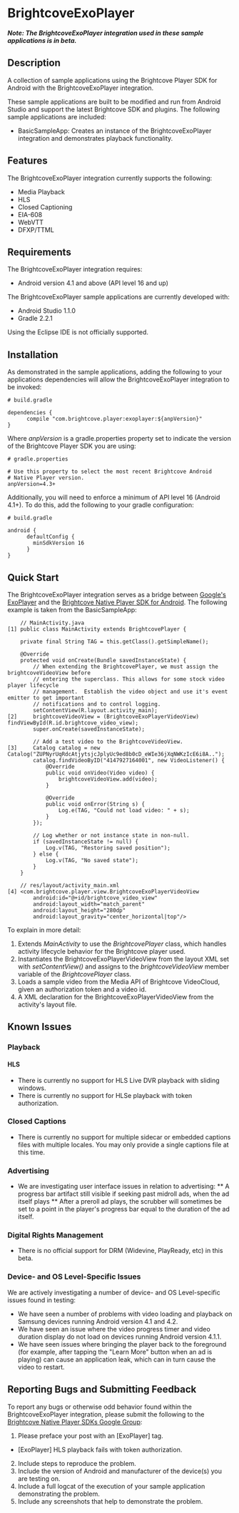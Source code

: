 BrightcoveExoPlayer
======================

**_Note: The BrightcoveExoPlayer integration used in these sample applications is in beta._**

## Description

A collection of sample applications using the Brightcove Player SDK for Android with the BrightcoveExoPlayer integration.

These sample applications are built to be modified and run from Android Studio and support the latest Brightcove SDK and plugins.
The following sample applications are included:

* BasicSampleApp: Creates an instance of the BrightcoveExoPlayer integration and demonstrates playback functionality.

## Features

The BrightcoveExoPlayer integration currently supports the following:
* Media Playback
 * HLS
* Closed Captioning
 * EIA-608
 * WebVTT
 * DFXP/TTML

## Requirements

The BrightcoveExoPlayer integration requires:
* Android version 4.1 and above (API level 16 and up)

The BrightcoveExoPlayer sample applications are currently developed with:
* Android Studio 1.1.0
* Gradle 2.2.1

Using the Eclipse IDE is not officially supported.

## Installation

As demonstrated in the sample applications, adding the following to your applications dependencies will allow the BrightcoveExoPlayer integration to be invoked:

    # build.gradle

    dependencies {
          compile "com.brightcove.player:exoplayer:${anpVersion}"
    }

Where *anpVersion* is a gradle.properties property set to indicate the version of the Brightcove Player SDK you are using:

    # gradle.properties

    # Use this property to select the most recent Brightcove Android
    # Native Player version.
    anpVersion=4.3+

Additionally, you will need to enforce a minimum of API level 16 (Android 4.1+). To do this, add the following to your gradle configuration:

    # build.gradle

    android {
          defaultConfig {
            minSdkVersion 16
          }
    }

## Quick Start

The BrightcoveExoPlayer integration serves as a bridge between [Google's ExoPlayer](https://github.com/google/ExoPlayer) and the [Brightcove Native Player SDK for Android](http://docs.brightcove.com/en/video-cloud/mobile-sdks/brightcove-player-sdk-for-android/index.html).
The following example is taken from the BasicSampleApp:

        // MainActivity.java
    [1] public class MainActivity extends BrightcovePlayer {

        private final String TAG = this.getClass().getSimpleName();

        @Override
        protected void onCreate(Bundle savedInstanceState) {
            // When extending the BrightcovePlayer, we must assign the brightcoveVideoView before
            // entering the superclass. This allows for some stock video player lifecycle
            // management.  Establish the video object and use it's event emitter to get important
            // notifications and to control logging.
            setContentView(R.layout.activity_main);
    [2]     brightcoveVideoView = (BrightcoveExoPlayerVideoView) findViewById(R.id.brightcove_video_view);
            super.onCreate(savedInstanceState);

            // Add a test video to the BrightcoveVideoView.
    [3]     Catalog catalog = new Catalog("ZUPNyrUqRdcAtjytsjcJplyUc9ed8b0cD_eWIe36jXqNWKzIcE6i8A..");
            catalog.findVideoByID("4147927164001", new VideoListener() {
                @Override
                public void onVideo(Video video) {
                    brightcoveVideoView.add(video);
                }

                @Override
                public void onError(String s) {
                    Log.e(TAG, "Could not load video: " + s);
                }
            });

            // Log whether or not instance state in non-null.
            if (savedInstanceState != null) {
                Log.v(TAG, "Restoring saved position");
            } else {
                Log.v(TAG, "No saved state");
            }
        }

        // res/layout/activity_main.xml
    [4] <com.brightcove.player.view.BrightcoveExoPlayerVideoView
            android:id="@+id/brightcove_video_view"
            android:layout_width="match_parent"
            android:layout_height="280dp"
            android:layout_gravity="center_horizontal|top"/>

To explain in more detail:
 1. Extends *MainActivity* to use the *BrightcovePlayer* class, which handles activity lifecycle behavior for the Brightcove player used.
 2. Instantiates the BrightcoveExoPlayerVideoView from the layout XML set with *setContentView()* and assigns to the *brightcoveVideoView* member variable of the *BrightcovePlayer* class.
 3. Loads a sample video from the Media API of Brightcove VideoCloud, given an authorization token and a video id.
 4. A XML declaration for the BrightcoveExoPlayerVideoView from the activity's layout file.



## Known Issues

### Playback

#### HLS
* There is currently no support for HLS Live DVR playback with sliding windows.
* There is currently no support for HLSe playback with token authorization.

### Closed Captions
* There is currently no support for multiple sidecar or embedded captions files with multiple locales. You may only provide a single captions file at this time.

### Advertising
* We are investigating user interface issues in relation to advertising:
** A progress bar artifact still visible if seeking past midroll ads, when the ad itself plays
** After a preroll ad plays, the scrubber will sometimes be set to a point in the player's progress bar equal to the duration of the ad itself.

### Digital Rights Management
* There is no official support for DRM (Widevine, PlayReady, etc) in this beta.

### Device- and OS Level-Specific Issues
We are actively investigating a number of device- and OS Level-specific issues found in testing:
* We have seen a number of problems with video loading and playback on Samsung devices running Android version 4.1 and 4.2.
* We have seen an issue where the video progress timer and video duration display do not load on devices running Android version 4.1.1.
* We have seen issues where bringing the player back to the foreground (for example, after tapping the "Learn More" button when an ad is playing) can cause an application leak, which can in turn cause the video to restart.

## Reporting Bugs and Submitting Feedback

To report any bugs or otherwise odd behavior found within the BrightcoveExoPlayer integration, please submit the following
to the [Brightcove Native Player SDKs Google Group](https://groups.google.com/forum/#!forum/brightcove-native-player-sdks):

1. Please preface your post with an [ExoPlayer] tag.
  * [ExoPlayer] HLS playback fails with token authorization.
2. Include steps to reproduce the problem.
3. Include the version of Android and manufacturer of the device(s) you are testing on.
4. Include a full logcat of the execution of your sample application demonstrating the problem.
5. Include any screenshots that help to demonstrate the problem.
